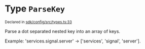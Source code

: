# Type `ParseKey`
<sub>Declared in [sdk/config/src/types.ts:33](https://github.com/dxos/dxos/blob/4cb70f94e/packages/sdk/config/src/types.ts#L33)</sub>


Parse a dot separated nested key into an array of keys.

Example: 'services.signal.server' -> ['services', 'signal', 'server'].



